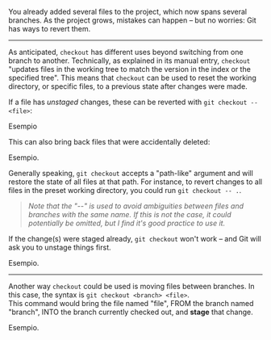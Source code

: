 You already added several files to the project, which now spans several branches. As the project grows, mistakes can happen – but no worries: Git has ways to revert them.

---

As anticipated, `checkout` has different uses beyond switching from one branch to another. Technically, as explained in its manual entry, `checkout` "updates files in the working tree to match the version in the index or the specified tree". This means that `checkout` can be used to reset the working directory, or specific files, to a previous state after changes were made.

If a file has *unstaged* changes, these can be reverted with `git checkout -- <file>`:

Esempio

This can also bring back files that were accidentally deleted:

Esempio.

Generally speaking, `git checkout` accepts a "path-like" argument and will restore the state of all files at that path.
For instance, to revert changes to all files in the preset working directory, you could run `git checkout -- .`.

> *Note that the "--" is used to avoid ambiguities between files and branches with the same name. If this is not the case, it could potentially be omitted, but I find it's good practice to use it.*

If the change(s) were staged already, `git checkout` won't work – and Git will ask you to unstage things first.

Esempio.

---

Another way `checkout` could be used is moving files between branches. In this case, the syntax is `git checkout <branch> <file>`.  
This command would bring the file named "file", FROM the branch named "branch", INTO the branch currently checked out, and **stage** that change.

Esempio.
